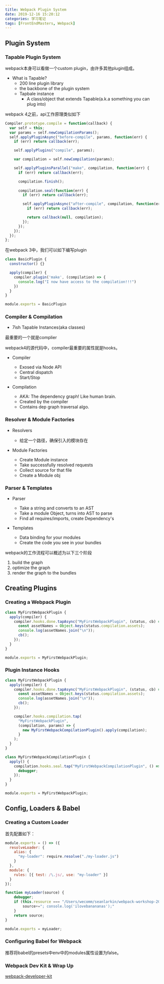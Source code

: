```yaml
---
title: Webpack Plugin System
date: 2019-12-16 15:20:12
categories: 学习笔记
tags: [FrontEndMasters, Webpack]
---
```


## Plugin System

### Tapable Plugin System

webpack本身可以看做一个custom plugin，由许多其他plugin组成。

+ What is Tapable?
  + 200 line plugin library
  + the backbone of the plugin system
  + Tapbale instance
    + A class/object that extends Tapable(a.k.a something you can plug into)
<!-- more -->
webpack 4之前，api工作原理类似如下

```js
Compiler.prototype.compile = function(callback) {
  var self = this;
  var params = self.newCompilationParams();
  self.applyPluginAsync("before-compile", params, function(err) {
    if (err) return callback(err);

    self.applyPlugins("compile", params);

    var compilation = self.newCompilation(params);

    self.applyPluginsParallel("make", compilation, function(err) {
      if (err) return callback(err);

      compilation.finish();
       
      compilation.seal(function(err) {
        if (err) return callback(err);

        self.applyPluginAsync("after-compile", compilation, function(err) {
          if (err) return callback(err);

          return callback(null, compilation);
        });
      });
    });
  });
};
```

在webpack 3中，我们可以如下编写plugin

```js
class BasicPlugin {
  constructor() {}

  apply(compiler) {
    compiler.plugin('make', (compilation) => {
      console.log("I now have access to the compilation!!!")
    })
  }
}

module.exports = BasicPlugin
```

### Compiler & Compilation

+ 7ish Tapable Instances(aka classes)

最重要的一个就是complier

webpack4的源代码中，compiler最重要的属性就是hooks。

+ Compiler
  + Exosed via Node API
  + Central dispatch
  + Start/Stop

+ Compilation
  + AKA: The dependency graph! Like human brain.
  + Created by the compiler
  + Contains dep graph traversal algo.

### Resolver & Module Factories

+ Resolvers
  + 给定一个路径，确保引入的模块存在

+ Module Factories
  + Create Module instance
  + Take successfully resolved requests
  + Collect source for that file
  + Create a Module obj

### Parser & Templates

+ Parser
  + Take a string and converts to an AST
  + Take a module Object, turns into AST to parse
  + Find all requires/imports, create Dependency's

+ Templates
  + Data binding for your modules
  + Create the code you see in your bundles

webpack的工作流程可以概述为以下三个阶段

1. build the graph
2. optimize the graph
3. render the graph to the bundles

## Creating Plugins

### Creating a Webpack Plugin

```js
class MyFirstWebpackPlugin {
  apply(compiler) {
    compiler.hooks.done.tapAsync("MyFirstWebpackPlugin", (status, cb) => {
      const assetNames = Object.keys(status.compilation.assets);
      console.log(assetNames.join("\n"));
      cb();
    });
  }
}

module.exports = MyFirstWebpackPlugin;
```

### Plugin Instance Hooks

```js
class MyFirstWebpackPlugin {
  apply(compiler) {
    compiler.hooks.done.tapAsync("MyFirstWebpackPlugin", (status, cb) => {
      const assetNames = Object.keys(status.compilation.assets);
      console.log(assetNames.join("\n"));
      cb();
    });

    compiler.hooks.compilation.tap(
      "MyFirstWebpackPlugin",
      (compilation, params) => {
        new MyFirstWebpackCompilationPlugin().apply(compilation);
      }
    );
  }
}

class MyFirstWebpackCompilationPlugin {
  apply() {
    compilation.hooks.seal.tap("MyFirstWebpackCompilationPlugin", () => {
      debugger;
    });
  }
}

module.exports = MyFirstWebpackPlugin;
```

## Config, Loaders & Babel

### Creating a Custom Loader

首先配置如下：

```js
module.exports = () => ({
  resolveLoader: {
    alias: {
      "my-loader": require.resolve("./my-loader.js")
    }
  },
  module: {
    rules: [{ test: /\.js/, use: "my-loader" }]
  }
});
```

```js
function myLoader(source) {
    debugger;
    if (this.resource === "/Users/wecomm/seanlarkin/webpack-workshop-2018/src/index.js") {
        source+="; console.log('ilovebanananas');"
    }
    return source;
} 

module.exports = myLoader;
```

### Configuring Babel for Webpack

推荐将babel的presets中env中的modules属性设置为false。

### Webpack Dev Kit & Wrap Up

[webpack-developer-kit](https://github.com/TheLarkInn/webpack-developer-kit)
